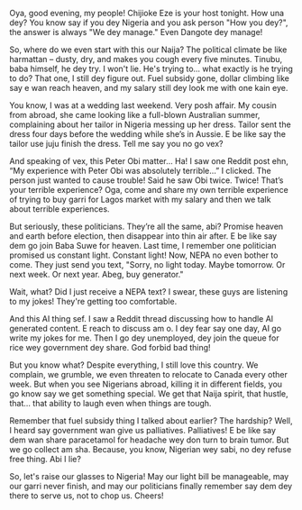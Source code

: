 Oya, good evening, my people! Chijioke Eze is your host tonight. How una dey? You know say if you dey Nigeria and you ask person "How you dey?", the answer is always "We dey manage." Even Dangote dey manage!

So, where do we even start with this our Naija? The political climate be like harmattan – dusty, dry, and makes you cough every five minutes. Tinubu, baba himself, he dey try. I won't lie. He's trying to... what exactly is he trying to do? That one, I still dey figure out. Fuel subsidy gone, dollar climbing like say e wan reach heaven, and my salary still dey look me with one kain eye.

You know, I was at a wedding last weekend. Very posh affair. My cousin from abroad, she came looking like a full-blown Australian summer, complaining about her tailor in Nigeria messing up her dress. Tailor sent the dress four days before the wedding while she’s in Aussie. E be like say the tailor use juju finish the dress. Tell me say you no go vex?

And speaking of vex, this Peter Obi matter… Ha! I saw one Reddit post ehn, “My experience with Peter Obi was absolutely terrible…” I clicked. The person just wanted to cause trouble! Said he saw Obi twice. Twice! That’s your terrible experience? Oga, come and share my own terrible experience of trying to buy garri for Lagos market with my salary and then we talk about terrible experiences.

But seriously, these politicians. They’re all the same, abi? Promise heaven and earth before election, then disappear into thin air after. E be like say dem go join Baba Suwe for heaven. Last time, I remember one politician promised us constant light. Constant light! Now, NEPA no even bother to come. They just send you text, "Sorry, no light today. Maybe tomorrow. Or next week. Or next year. Abeg, buy generator."

Wait, what? Did I just receive a NEPA text? I swear, these guys are listening to my jokes! They're getting too comfortable.

And this AI thing sef. I saw a Reddit thread discussing how to handle AI generated content. E reach to discuss am o. I dey fear say one day, AI go write my jokes for me. Then I go dey unemployed, dey join the queue for rice wey government dey share. God forbid bad thing!

But you know what? Despite everything, I still love this country. We complain, we grumble, we even threaten to relocate to Canada every other week. But when you see Nigerians abroad, killing it in different fields, you go know say we get something special. We get that Naija spirit, that hustle, that… that ability to laugh even when things are tough.

Remember that fuel subsidy thing I talked about earlier? The hardship? Well, I heard say government wan give us palliatives. Palliatives! E be like say dem wan share paracetamol for headache wey don turn to brain tumor. But we go collect am sha. Because, you know, Nigerian wey sabi, no dey refuse free thing. Abi I lie?

So, let's raise our glasses to Nigeria! May our light bill be manageable, may our garri never finish, and may our politicians finally remember say dem dey there to serve us, not to chop us. Cheers!